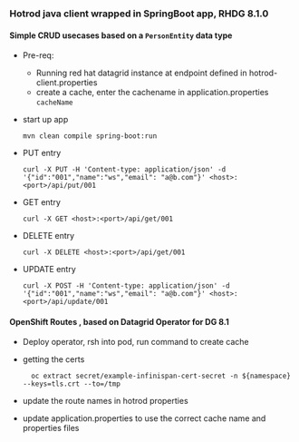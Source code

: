### Hotrod java client wrapped in SpringBoot app, RHDG 8.1.0

#### Simple CRUD usecases based on a `PersonEntity` data type

- Pre-req:
  - Running red hat datagrid instance at endpoint defined in hotrod-client.properties
  - create a cache, enter the cachename in application.properties `cacheName`

- start up app

	`mvn clean compile spring-boot:run`

- PUT entry

	`curl -X PUT -H 'Content-type: application/json' -d '{"id":"001","name":"ws","email": "a@b.com"}' <host>:<port>/api/put/001`


- GET entry

	`curl -X GET <host>:<port>/api/get/001`

- DELETE entry

	`curl -X DELETE <host>:<port>/api/get/001`

- UPDATE entry

	`curl -X POST -H 'Content-type: application/json' -d '{"id":"001","name":"ws","email": "a@b.com"}' <host>:<port>/api/update/001`

#### OpenShift Routes , based on Datagrid Operator for DG 8.1

- Deploy operator, rsh into pod, run command to create cache

- getting the certs 

		oc extract secret/example-infinispan-cert-secret -n ${namespace} --keys=tls.crt --to=/tmp

- update the route names in hotrod properties

- update application.properties to use the correct cache name and properties files


